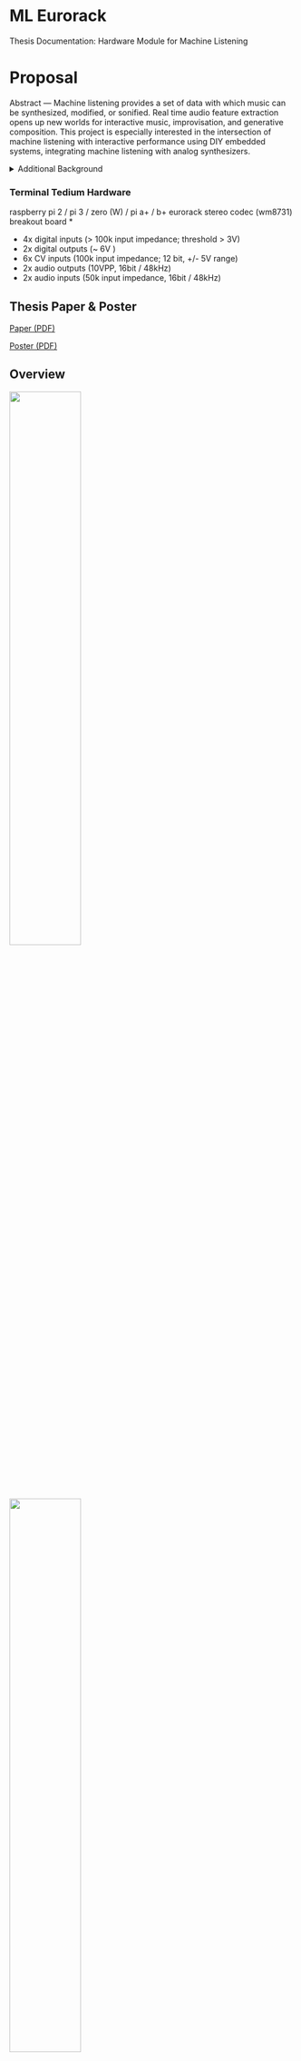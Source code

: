 # ML Eurorack
Thesis Documentation: Hardware Module for Machine Listening

# Proposal
Abstract — Machine listening provides a set of data with which music can be synthesized, modified, or sonified. Real time audio feature extraction opens up new worlds for interactive music, improvisation, and generative composition. This project is especially interested in the intersection of machine listening with interactive performance using DIY embedded systems, integrating machine listening with analog synthesizers.

<details>

<summary>Additional Background</summary>

<h4>Tutorials</h4>

<p>Please refer to my Embedded Audio tutorials to setup your Raspberry Pi for development, including connecting headless and setting up internet sharing.
<a href="https://github.com/chrislatina/EmbeddedAudio">https://github.com/chrislatina/EmbeddedAudio</a>.</p>

<p>These tutorials run on CCRMA's Satellite build. I've built out the PCM5012a version of the terminal tedium <a href="https://github.com/mxmxmx/terminal_tedium">https://github.com/mxmxmx/terminal_tedium</a>. I've setup this environment on a clean Raspian build on the Raspberry Pi Model B+ unit. It is important to update to linux 4.x to allow for i2s mmap configuration for routing audio.</p>

<pre>sudo rpi-update</pre> 

<p>Run the update command after making sure you have enough memory available on your flash drive. If you are worried about using up all of your memory while updating, clean up with locale purge and deb orphan before running the update. More info can be found here: <a href="http://www.intraipsum.se/blog/2012/07/14/raspberry-pi-clean-purge/">http://www.intraipsum.se/blog/2012/07/14/raspberry-pi-clean-purge/</a></p>

<p>To check your linux version, run</p>
<pre>uname -a</pre>

</details>

### Terminal Tedium Hardware
raspberry pi 2 / pi 3 / zero (W) / pi a+ / b+ eurorack stereo codec (wm8731) breakout board *

* 4x digital inputs (> 100k input impedance; threshold > 3V)
* 2x digital outputs (~ 6V )
* 6x CV inputs (100k input impedance; 12 bit, +/- 5V range)
* 2x audio outputs (10VPP, 16bit / 48kHz)
* 2x audio inputs (50k input impedance, 16bit / 48kHz)

## Thesis Paper & Poster

<a href="https://github.com/chrislatina/MachineListening/blob/master/paper/7100_Latinal_ML_Final.pdf">Paper (PDF)</a>

<a href="https://github.com/chrislatina/MLE/blob/main/images/7100_Latina_Poster.pdf">Poster (PDF)</a>

## Overview
<img src="https://raw.githubusercontent.com/chrislatina/MLE/main/images/IMG_3863.jpeg" width="50%"/>
<img src="https://raw.githubusercontent.com/chrislatina/MLE/main/images/IMG_4963.JPG" width="50%"/>

## Installation

<details>
<summary>Port Audio</summary>

<p>After cloning this repository, download and install port audio. There is a tutorial for compiling on Linux here: <a href="http://portaudio.com/docs/v19-doxydocs/compile_linux.html">http://portaudio.com/docs/v19-doxydocs/compile_linux.html</a></p>

<p>Once connected to the internet, the easiest way is to use wget pointing to the latest source of port audio.</p>

<pre>wget http://www.portaudio.com/archives/pa_stable_v19_20140130.tgz</pre>

<p>Unpack the tgz</p>
<pre>tar zxvf fileNameHere.tgz</pre>

<p>When compiling port audio, do so without Jack. The machine listening firmware is intentioanlly compiled without the flag for Jack. This simplifies reading from and writing to the respective audio cards.</p>
<pre>./configure —without-jack</pre>

</details>

---

<details>
<summary>Libsound</summary>

<p>Download the libsound-dev libraries. You'll need to be connected to the internet (forward by running headless) to use </p>

<pre>sudo apt-get install libasound-dev</pre>
</details>

---

<details>
<summary>ALSA</summary>
    
<p>I suggest using ALSA. The makefile includes all of the following options </p>
<pre>-lrt -lasound -ljack -lpthread</pre>

<p>Use scp to copy a local wav file to your pi.</p>
<pre>scp file.wav pi@192.168.2.2:~/file.wav</pre>

<p>On the pi, test playback using aplay. Depending upon your audio card setup (explained below) this may play back from the pi's default audio out. </p>
<pre>aplay Cello.wav</pre>

<p>You may need to replace the libportaudio.a file (there are both versions compiled already for raspi and OSX) with the linux version inside /Module/ML_Module/include/portaudio</p>
<pre>cp /PORTAUDIO/DIR/lib/.libs/libportaudio.a /MachineListening/ML_Module/include/portaudio</pre>

</details>

---

<details>

<summary>Wiring Pi</summary>
<p>
Next you'll need to download and compile the wiringPi library for for reading and writing to and from GPIO pins. This is very straight forward and simply requires running the build script. The library dependencies in the makefile for compiling this library on Raspberry Pi already reference the wiringPi library. 
</p>

<a href="http://wiringpi.com/download-and-install/">http://wiringpi.com/download-and-install/</a>

<p>Now you can cd into the /MachineListening/ML_Module directory and run <pre>make</pre></p>

</details>

---

### Setting up your Audio Cards

First you'll need to install your hifiberry pcm5012a on pi. Below I've posted to web-references if you need more information.

<a href="https://www.hifiberry.com/guides/hifiberry-software-configuration/">https://www.hifiberry.com/guides/hifiberry-software-configuration/</a>
<a href="https://slug.blog.aeminium.org/2015/05/09/raspberry-pi-2-model-b-pcm5102a-i2s/">https://slug.blog.aeminium.org/2015/05/09/raspberry-pi-2-model-b-pcm5102a-i2s/</a>

Firs you'll need to remove specific drivers from your device's blacklist. The filename is not necessarily consistent. On my device I edited the following file:
```sudo nano /etc/modprobe.d/alsa-base-blacklist.conf ```

Comment out all of the following devices

    #blacklist i2c-bcm2708
    #blacklist snd-soc-pcm512a
    #blacklist snd-soc-wm8804
    #blacklist snd-soc-bcm2708
    #blacklist snd-soc-bcm2708-i2s
    #blacklist bcm2708-dmaengine
    #blacklist snd-soc-pcm5102a
    #blacklist snd-soc-rpi-pcm5102a

Edit /etc/modules
```sudo nano /etc/modules```

comment out the device ```#snd-bcm2835```

Add the following devices

    snd_soc_bcm2708
    snd_soc_bcm2708_i2s
    bcm2708_dmaengine
    snd_soc_pcm5102a
    snd_soc_rpi_pcm5102a

Next, you must configure your USB-C audio card for audio capture. Scroll down and set snd-usb-audio to index 1.

```sudo nano /etc/modprobe.d/alsa-base.conf```
    
    options snd-usb-audio index=1

Now update the current audio card. Add the following lines to asound.conf

```sudo nano /etc/asound.conf```

    pcm.!default  {
      type hw card 0
    }
    ctl.!default {
      type hw card 0
    }
    pcm.hifiberry {
    type hw card 0
    }

Edit the config script
```sudo nano /boot/config.txt```

Set the following. Everything else is commented out. Make sure you're pi is updated to linux 4.x so that i2s and mmap works for audio card routing in port audio.

    #uncomment to overclock the arm. 700 MHz is the default.
    arm_freq=900
    core_freq=250
    sdram_freq=450
    over_voltage=2
    # memory split:
    gpu_mem=16
    # enable i2c:
    dtparam=i2c_arm=on
    # enable spi:
    dtparam=spi=on
    # enable i2s:
    dtparam=i2s=on
    # i2s / DAC driver:
    dtoverlay=i2s-mmap
    dtoverlay=hifiberry-dac
    #dtoverlay=rpi-proto

You can reboot your soundcard directly,
```sudo /etc/init.d/alsa-utils restart```

But to properly reconfigure, reboot the entire device
```sudo reboot```

Upon logging back in, check your soundcard configuration,
```cat /proc/asound/cards /proc/asound/modules``` or ```aplay -l```

If correct, the pcm5012a should be assigned to card 0 and the USB-C device assigned to card 1.

    **** List of PLAYBACK Hardware Devices ****
    card 0: sndrpihifiberry [snd_rpi_hifiberry_dac], device 0: HifiBerry DAC HiFi pcm5102a-hifi-0 []
      Subdevices: 0/1
      Subdevice #0: subdevice #0
    card 1: Device [C-Media USB Audio Device], device 0: USB Audio [USB Audio]
      Subdevices: 1/1
      Subdevice #0: subdevice #0
    FIX nmap OVERLAP


dtoverlay=i2s-mmap

<details>

<summary>Additional Optimization</summary>

<h4>Optimizing Raspbery Pi for realtime streaming Audio</h4>

I highy recommend reading this wiki on low latency audio <a href="http://wiki.linuxaudio.org/wiki/raspberrypi">http://wiki.linuxaudio.org/wiki/raspberrypi</a>. Overclocking (<a href="http://elinux.org/RPiconfig#Overclocking">http://elinux.org/RPiconfig#Overclocking</a>) is probably not necessary but you can experiment with this if you receive dropouts.

<h4>Booting your program</h4>
Edit the boot script to run your program by default. You'll need to make sure to run the startup.py script to assign the GPIO pins.

<pre>sudo nano ~/.bash_profile</pre>

The second call runs the Machine Listening firmware. The commented out commands optionally run terminal tedium's test patches using pd.

<pre>
sudo python ~/terminal_tedium/software/pullup.py
sudo ~/MachineListening/ML_Module/mycc
#sudo ~/pd/bin/pd -nogui -noadc -rt ~/terminal_tedium/software/D_io_test_pcm5102a.$
#sudo ~/pd/bin/pd -rt -nogui -verbose ~/terminal_tedium/software/adc_test.pd
</pre>

</details>



### Mappings

<img src="https://raw.githubusercontent.com/chrislatina/MLE/main/images/Fig.%207%20Mappings.png" width="50%" />

* Potentiometer Knob 1 controls the inter-onset interval ranging between 4 and 400 milliseconds.
* Potentiometer Knob 2 controls the onset threshold (spectral flux level) ranging between 0 and 8.0
* Potentiometer Knob 3 controls the maximum FFT bin to analyze (a high pass filter for feature detection).
* Potentiometer Knob 4 controls the minimum FFT bin to analyze (a low pass filter for feature detection).
* Potentiometer Knob 5 controls the volume of the feature audio sonification output.
* Potentiometer Knob 6 controls the volume of the dry audio throughput.

```

FeatureCommunication::FeatureCommunication(){
    iFeatureSwitch = 0;
    // ARM specific
    #ifdef __arm__
        wiringPiSetupGpio();
        wiringPiSPISetup(ADC_SPI_CHANNEL, ADC_SPI_SPEED);
        
        // GPIO Digital Output
        pinMode(16, OUTPUT); //Spectral Feature output
        softPwmCreate(16,0,256);
        
        pinMode(26, OUTPUT); //Onset Trigger output
        softPwmCreate(26,0,256);
    
        // Switches
        pinMode(23, INPUT); //Switch 1
        pinMode(24, INPUT); //Switch 2
        pinMode(25, INPUT); //Switch 3
    #endif
}

FeatureCommunication::~FeatureCommunication(){
    
}

/* From Terminal Tedium */
uint16_t adc[8] = {0, 0, 0, 0, 0, 0, 0, 0}; //  store prev.
uint8_t  map_adc[8] = {5, 2, 7, 6, 3, 0, 1, 4}; // map to panel [1 - 2 - 3; 4 - 5 - 6; 7, 8]
uint8_t SENDMSG;

uint16_t FeatureCommunication::readADC(int _channel){ // 12 bit
    #ifdef __arm__
        uint8_t spi_data[3];
        uint8_t input_mode = 1; // single ended = 1, differential = 0
        uint16_t result, tmp;
        
        spi_data[0] = 0x04; // start flag
        spi_data[0] |= (input_mode<<1); // shift input_mode
        spi_data[0] |= (_channel>>2) & 0x01; // add msb of channel in our first command byte
        
        spi_data[1] = _channel<<6;
        spi_data[2] = 0x00;
        
        wiringPiSPIDataRW(ADC_SPI_CHANNEL, spi_data, 3);
        result = (spi_data[1] & 0x0f)<<8 | spi_data[2];
        tmp = adc[_channel]; // prev.
        if ( (result - tmp) > DEADBAND || (tmp - result) > DEADBAND ) { tmp = result ; SENDMSG = 1; }
        adc[_channel] = tmp;
        return tmp;
    #endif
    return 0;
}
```

### Features 

<img src="https://raw.githubusercontent.com/chrislatina/MLE/main/images/Features.png" width="50%"/>

<img src="https://raw.githubusercontent.com/chrislatina/MLE/main/images/Table%20IV.%20Spectral%20Flux.png" width="100%"/>

```
void SpectralFeatures::extractFeatures(float* spectrum)
{
    power = 0.0;
    spectrum_sum = 0.0;
    spectrum_abs_sum = 0.0;
    halfwave = 0.0;
    log_spectrum_sum = 0.0;
    float diff_sum = 0.0;
    
    for (int i=minBin; i<maxBin; i++) {
        // Get power difference between consecutive spectra
        diff_sum  += ((spectrum[i] - fifo[i] + fabsf(spectrum[i] - fifo[i]))/2.0)*((spectrum[i] - fifo[i] + fabsf(spectrum[i] - fifo[i]))/2.0);
        
        // Half wave recitify the diff.
        halfwave += ((spectrum[i] - fifo[i] + fabsf(spectrum[i] - fifo[i]))/2.0);
        //Calculate the square
        power += spectrum[i] * spectrum[i];
        
        //Sum of the magnitude spectrum
        spectrum_sum += spectrum[i];
        
        //Sum of the absolute value of the magnitude spectrum
        spectrum_abs_sum += fabsf(spectrum[i]);
        
        //Logarithmic sum of the magnitude spectrum
        log_spectrum_sum += log(spectrum[i]);
        
        //Square of the magnitude spectrum
        spectrum_sq[i] = spectrum[i] * spectrum[i];
    }
    
    /* Update fifo */
    setFifo(spectrum,binSize);
    
    if (!checkSilence(power)){
        // Calculate Spectral Flux
        calculateSpectralFlux(halfwave);
        
        // Calculate Spectral Roloff
        calculateSpectralRolloff(spectrum, spectrum_sum, 0.85);
        
        //Calculate RMS
        calculateRMS(power);
        
        //Calculate Spectral Crest
        calculateSpectralCrest(spectrum, spectrum_abs_sum);
        
        //Calculate Spectral Centroid
        calculateSpectralCentroid(spectrum, power, minBin, maxBin);
        
        //Calculate Spectral Flatness
        calculateSpectralFlatness(log_spectrum_sum, spectrum_sum);
        
    }
}

void SpectralFeatures::calculateSpectralFlux(float diff_sum){
    //Calculate Spectral Flux
    flux = diff_sum / (float)(binSize);
    
    // Low pass filter (optional)
    float alpha = 0.0;
    flux = (1-alpha)*flux + alpha * prevFlux;
    
    /* Save previous Spectral Flux */
    prevFlux = flux;
}

void SpectralFeatures::calculateSpectralCentroid(float* spectrum, float power, int minBin, int maxBin){
    centroid = 0.0;
    for (int i=minBin; i<maxBin; i++) {
        centroid += i*spectrum[i]*spectrum[i];
    }
    
    try {
        centroid = centroid / (power);
    } catch (std::logic_error e) {
        centroid = 0.0;
    }
    
    centroid = (centroid / (float) binSize);
    centroid = centroid;
    
    // Low pass filter
    float alpha = 0.5;
    centroid = (1-alpha)*centroid + alpha * prevCentroid;
    
    prevCentroid = centroid;
}

void SpectralFeatures::calculateSpectralFlatness(float log_spectrum_sum, float spectrum_sum) {
    if((spectrum_sum / (float) binSize) > minThresh){
        try {
            flatness = exp(log_spectrum_sum / (float) binSize) / (spectrum_sum / (float) binSize);
        } catch (std::logic_error e) {
            flatness = 0.0;
            return;
        }
    }
    else{
        flatness = 0.0;
    }
    
    // Low pass filter
    float alpha = 0.5;
    flatness = (1-alpha)*flatness + alpha * flatness;
    prevFlatness = flatness;
}
```

<a href="https://github.com/chrislatina/MLE/raw/main/images/IMG_5328_720p.mov">log output video</a>

